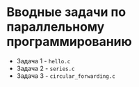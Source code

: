 # Вводные задачи по параллельному программированию

- Задача 1 - `hello.c`
- Задача 2 - `series.c`
- Задача 3 - `circular_forwarding.c`
